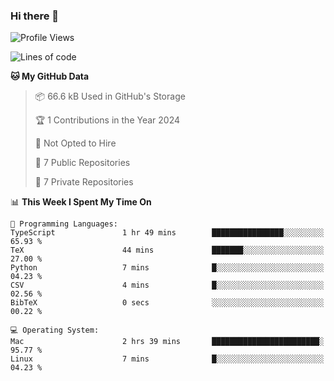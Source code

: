 ### Hi there 👋

<!--
**huayuan4396/huayuan4396** is a ✨ _special_ ✨ repository because its `README.md` (this file) appears on your GitHub profile.

Here are some ideas to get you started:

- 🔭 I’m currently working on ...
- 🌱 I’m currently learning ...
- 👯 I’m looking to collaborate on ...
- 🤔 I’m looking for help with ...
- 💬 Ask me about ...
- 📫 How to reach me: ...
- 😄 Pronouns: ...
- ⚡ Fun fact: ...
-->

<!--START_SECTION:waka-->
![Profile Views](http://img.shields.io/badge/Profile%20Views-1-blue)

![Lines of code](https://img.shields.io/badge/From%20Hello%20World%20I%27ve%20Written-0%20lines%20of%20code-blue)

**🐱 My GitHub Data** 

> 📦 66.6 kB Used in GitHub's Storage 
 > 
> 🏆 1 Contributions in the Year 2024
 > 
> 🚫 Not Opted to Hire
 > 
> 📜 7 Public Repositories 
 > 
> 🔑 7 Private Repositories 
 > 
📊 **This Week I Spent My Time On** 

```text
💬 Programming Languages: 
TypeScript               1 hr 49 mins        ████████████████░░░░░░░░░   65.93 % 
TeX                      44 mins             ███████░░░░░░░░░░░░░░░░░░   27.00 % 
Python                   7 mins              █░░░░░░░░░░░░░░░░░░░░░░░░   04.23 % 
CSV                      4 mins              █░░░░░░░░░░░░░░░░░░░░░░░░   02.56 % 
BibTeX                   0 secs              ░░░░░░░░░░░░░░░░░░░░░░░░░   00.22 % 

💻 Operating System: 
Mac                      2 hrs 39 mins       ████████████████████████░   95.77 % 
Linux                    7 mins              █░░░░░░░░░░░░░░░░░░░░░░░░   04.23 % 
```


<!--END_SECTION:waka-->

